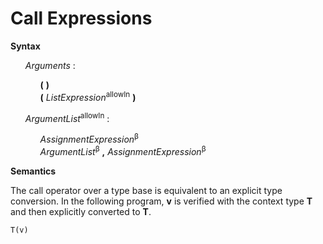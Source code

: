 # Call Expressions

**Syntax**

<ul>
    <i>Arguments</i> :
    <ul>
        <b>(</b> <b>)</b><br>
        <b>(</b> <i>ListExpression</i><sup>allowIn</sup> <b>)</b>
    </ul>
</ul>

<ul>
    <i>ArgumentList</i><sup>allowIn</sup> :
    <ul>
        <i>AssignmentExpression</i><sup>β</sup><br>
        <i>ArgumentList</i><sup>β</sup> <b>,</b> <i>AssignmentExpression</i><sup>β</sup>
    </ul>
</ul>

**Semantics**

The call operator over a type base is equivalent to an explicit type conversion. In the following program, **v** is verified with the context type **T** and then explicitly converted to **T**.

```
T(v)
```